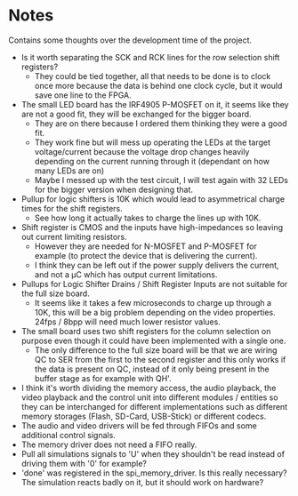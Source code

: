 # Notes

Contains some thoughts over the development time of the project.

- Is it worth separating the SCK and RCK lines for the row selection shift registers?
  - They could be tied together, all that needs to be done is to clock once more because the data is behind one clock cycle, but it would save one line to the FPGA.
- The small LED board has the IRF4905 P-MOSFET on it, it seems like they are not a good fit, they will be exchanged for the bigger board.
  - They are on there because I ordered them thinking they were a good fit.
  - They work fine but will mess up operating the LEDs at the target voltage/current because the voltage drop changes heavily depending on the current running through it (dependant on how many LEDs are on)
  - Maybe I messed up with the test circuit, I will test again with 32 LEDs for the bigger version when designing that.
- Pullup for logic shifters is 10K which would lead to asymmetrical charge times for the shift registers.
  - See how long it actually takes to charge the lines up with 10K.
- Shift register is CMOS and the inputs have high-impedances so leaving out current limiting resistors.
  - However they are needed for N-MOSFET and P-MOSFET for example (to protect the device that is delivering the current).
  - I think they can be left out if the power supply delivers the current, and not a µC which has output current limitations.
- Pullups for Logic Shifter Drains / Shift Register Inputs are not suitable for the full size board.
  - It seems like it takes a few microseconds to charge up through a 10K, this will be a big problem depending on the video properties. 24fps / 8bpp will need much lower resistor values.
- The small board uses two shift registers for the column selection on purpose even though it could have been implemented with a single one.
  - The only difference to the full size board will be that we are wiring QC to SER from the first to the second register and this only works if the data is present on QC, instead of it only being present in the buffer stage as for example with QH'.
- I think it's worth dividing the memory access, the audio playback, the video playback and the control unit into different modules / entities so they can be interchanged for different implementations such as different memory storages (Flash, SD-Card, USB-Stick) or different codecs.
- The audio and video drivers will be fed through FIFOs and some additional control signals.
- The memory driver does not need a FIFO really.
- Pull all simulations signals to 'U' when they shouldn't be read instead of driving them with '0' for example?
- 'done' was registered in the spi_memory_driver. Is this really necessary? The simulation reacts badly on it, but it should work on hardware?
